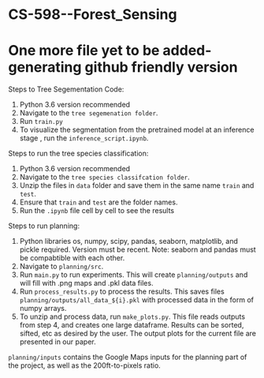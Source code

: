 # CS-598--Forest_Sensing


# One more file yet to be added- generating github friendly version


Steps to Tree Segementation Code:
1. Python 3.6 version recommended
2. Navigate to the `tree segemenation folder`.
3. Run `train.py`
4. To visualize the segmentation from the pretrained model at an inference stage , run the `inference_script.ipynb`.



Steps to run the tree species classification:
1. Python 3.6 version recommended
2. Navigate to the `tree species classifcation folder`.
3. Unzip the files in `data` folder and save them in the same name `train` and `test`. 
4. Ensure that `train` and `test` are the folder names.
5. Run the `.ipynb` file cell by cell to see the results


Steps to run planning:
1. Python libraries os, numpy, scipy, pandas, seaborn, matplotlib, and pickle required. Version must be recent. Note: seaborn and pandas must be compabtible with each other. 
2. Navigate to `planning/src`.
3. Run `main.py` to run experiments. This will create `planning/outputs` and will fill with .png maps and .pkl data files.
4. Run `process_results.py` to process the results. This saves files `planning/outputs/all_data_${i}.pkl` with processed data in the form of numpy arrays. 
5. To unzip and process data, run `make_plots.py`. This file reads outputs from step 4, and creates one large dataframe. Results can be sorted, sifted, etc as desired by the user. The output plots for the current file are presented in our paper. 

`planning/inputs` contains the Google Maps inputs for the planning part of the project, as well as the 200ft-to-pixels ratio. 
